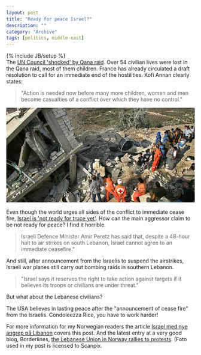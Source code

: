 ```yaml
--- 
layout: post 
title: "Ready for peace Israel?"
description: ""
category: "Archive"
tags: [politics, middle-east]
---
```

{% include JB/setup %}  
The <a href="http://news.bbc.co.uk/2/hi/middle_east/5229058.stm">UN Council 'shocked' by Qana raid</a>. Over 54 civilian lives were lost in the Qana raid, most of them children. France has already circulated a draft resolution to call for an immediate end of the hostilities. Kofi Annan clearly states:

> "Action is needed now before many more children, women and men become casualties of a conflict over which they have no control."

<img class="img-responsive img-rounded img-thumbnail" src="/assets/img/blog/img0be6bdbbfcb7e79dc5d12a59f2441dee.jpg"/>

Even though the world urges all sides of the conflict to immediate cease fire, <a href="http://news.bbc.co.uk/2/hi/middle_east/5230192.stm">Israel is 'not ready for truce yet'</a>. How can the main aggressor claim to be not ready for peace? I find it horrible.

>Israeli Defence Minister Amir Peretz has said that, despite a 48-hour halt to air strikes on south Lebanon, Israel cannot agree to an immediate ceasefire."

And still, after announcement from the Israelis to suspend the airstrikes, Israeli war planes still carry out bombing raids in southern Lebanon.

>"Israel says it reserves the right to take action against targets if it believes its troops or civilians are under threat."

But what about the Lebanese civilians?

The USA believes in lasting peace after the "announcement of cease fire" from the Israelis. Condoleezza Rice, you have to work harder!

For more information for my Norwegian readers the article <a href="http://www.dagbladet.no/nyheter/2006/07/31/472635.html">Israel med nye angrep på Libanon</a>  covers this post. And the latest entry at a very good blog, Borderlines, <a href="http://nidstang.blogspot.com/2006/07/markering-mot-israels-massakre-i-qana.html">the Lebanese Union in Norway rallies to protests</a>. (Foto used in my post is licensed to Scanpix.


